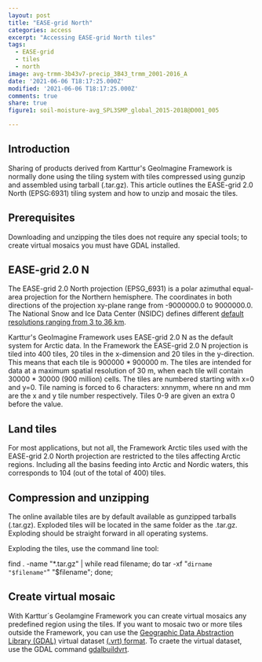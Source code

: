 ```yaml
---
layout: post
title: "EASE-grid North"
categories: access
excerpt: "Accessing EASE-grid North tiles"
tags:
  - EASE-grid
  - tiles
  - north
image: avg-trmm-3b43v7-precip_3B43_trmm_2001-2016_A
date: '2021-06-06 T18:17:25.000Z'
modified: '2021-06-06 T18:17:25.000Z'
comments: true
share: true
figure1: soil-moisture-avg_SPL3SMP_global_2015-2018@D001_005

---
```

<script src="https://karttur.github.io/common/assets/js/karttur/togglediv.js"></script>

## Introduction

Sharing of products derived from Karttur's GeoImagine Framework is normally done using the tiling system with tiles compressed using gunzip and assembled using tarball (<span class='file'>.tar.gz</span>). This article outlines the EASE-grid 2.0 North (EPSG:6931) tiling system and how to unzip and mosaic the tiles.

## Prerequisites

Downloading and unzipping the tiles does not require any special tools; to create virtual mosaics you must have GDAL installed.

## EASE-grid 2.0 N

The EASE-grid 2.0 North projection (EPSG_6931) is a polar azimuthal equal-area projection for the Northern hemisphere. The coordinates in both directions of the projection xy-plane range from -9000000.0 to 9000000.0. The National Snow and Ice Data Center (NSIDC) defines different [default resolutions ranging from 3 to 36 km](https://nsidc.org/ease/ease-grid-projection-gt).

Karttur's GeoImagine Framework uses EASE-grid 2.0 N as the default system for Arctic data. In the Framework the EASE-grid 2.0 N projection is tiled into 400 tiles, 20 tiles in the x-dimension and 20 tiles in the y-direction. This means that each tile is 900000 * 900000 m. The tiles are intended for data at a maximum spatial resolution of 30 m, when each tile will contain 30000 * 30000 (900 million) cells. The tiles are numbered starting with x=0 and y=0. Tile naming is forced to 6 characters: xnnymm, where nn and mm are the x and y tile number respectively. Tiles 0-9 are given an extra 0 before the value.

## Land tiles

For most applications, but not all, the Framework Arctic tiles used with the EASE-grid 2.0 North projection are restricted to the tiles affecting Arctic regions. Including all the basins feeding into Arctic and Nordic waters, this corresponds to 104 (out of the total of 400) tiles.

## Compression and unzipping

The online available tiles are by default available as gunzipped tarballs (<span class='file'>.tar.gz</span>). Exploded tiles will be located in the same folder as the <span class='file'>.tar.gz</span>. Exploding should be straight forward in all operating systems.

Exploding the tiles, use the command line tool:

<span class='terminal'></span>find . -name "*.tar.gz" | while read filename; do tar -xf "`dirname "$filename"`" "$filename"; done;</span>

## Create virtual mosaic

With Karttur´s GeoIamgine Framework you can create virtual mosaics any predefined region using the tiles. If you want to mosaic two or more tiles outside the Framework, you can use the [Geographic Data Abstraction Library (GDAL)](https://gdal.org) virtual dataset [(<span class='file'>.vrt</span>) format](https://gdal.org/drivers/raster/vrt.html). To craete the virtual dataset, use the GDAL command [gdalbuildvrt](https://gdal.org/programs/gdalbuildvrt.html).
